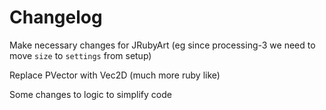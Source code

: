 # Changelog

Make necessary changes for JRubyArt (eg since processing-3 we need to move `size` to `settings` from setup)

Replace PVector with Vec2D (much more ruby like)

Some changes to logic to simplify code
